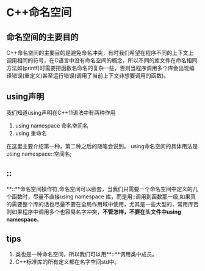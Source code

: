 # C++命名空间
## 命名空间的主要目的
C++命名空间的主要目的是避免命名冲突，有时我们希望在程序不同的上下文上调用相同的符号，在C语言中没有命名空间的概念，所以不同的库文件在命名相同方法如(printf)时需要把函数名命名的复杂一些，否则当程序调用多个库会出现编译错误(重定义)甚至运行错误(调用了当前上下文非想要调用的函数)。
## using声明
我们知道using声明在C++11语法中有两种作用
1. using namespace 命名空间名
2. using 重命名

在这里主要介绍第一种，第二种之后的随笔会说到。
using命名空间的具体用法是using namespace::空间名;
## ::
**::**命名空间操作符,命名空间可以嵌套，当我们只需要一个命名空间中定义的几个函数时，尽量不直接using namespace 库，而是用::调用到函数那一级,如果真的需要整个库的话也尽量不要在全局作用域中使用，尤其是一些大型的，常用库否则如果程序中调用多个也容易名字冲突，**不管怎样，不要在头文件中using namespace**。

## tips
1. 类也是一种命名空间，所以我们可以用**::**调用类中成员。
2. C++标准库的所有定义都在名字空间std中。